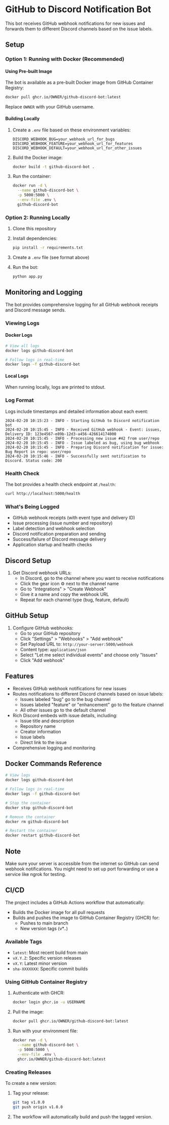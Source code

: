 # GitHub to Discord Notification Bot

This bot receives GitHub webhook notifications for new issues and forwards them to different Discord channels based on the issue labels.

## Setup

### Option 1: Running with Docker (Recommended)

#### Using Pre-built Image

The bot is available as a pre-built Docker image from GitHub Container Registry:
```bash
docker pull ghcr.io/OWNER/github-discord-bot:latest
```
Replace `OWNER` with your GitHub username.

#### Building Locally

1. Create a `.env` file based on these environment variables:
   ```
   DISCORD_WEBHOOK_BUG=your_webhook_url_for_bugs
   DISCORD_WEBHOOK_FEATURE=your_webhook_url_for_features
   DISCORD_WEBHOOK_DEFAULT=your_webhook_url_for_other_issues
   ```

2. Build the Docker image:
   ```bash
   docker build -t github-discord-bot .
   ```

3. Run the container:
   ```bash
   docker run -d \
     --name github-discord-bot \
     -p 5000:5000 \
     --env-file .env \
     github-discord-bot
   ```

### Option 2: Running Locally

1. Clone this repository
2. Install dependencies:
   ```bash
   pip install -r requirements.txt
   ```

3. Create a `.env` file (see format above)

4. Run the bot:
   ```bash
   python app.py
   ```

## Monitoring and Logging

The bot provides comprehensive logging for all GitHub webhook receipts and Discord message sends.

### Viewing Logs

#### Docker Logs
```bash
# View all logs
docker logs github-discord-bot

# Follow logs in real-time
docker logs -f github-discord-bot
```

#### Local Logs
When running locally, logs are printed to stdout.

### Log Format
Logs include timestamps and detailed information about each event:
```
2024-02-20 10:15:23 - INFO - Starting GitHub to Discord notification bot
2024-02-20 10:15:45 - INFO - Received GitHub webhook - Event: issues, Delivery ID: 123e4567-e89b-12d3-a456-426614174000
2024-02-20 10:15:45 - INFO - Processing new issue #42 from user/repo
2024-02-20 10:15:45 - INFO - Issue labeled as bug, using bug webhook
2024-02-20 10:15:45 - INFO - Preparing Discord notification for issue: Bug Report in repo: user/repo
2024-02-20 10:15:46 - INFO - Successfully sent notification to Discord. Status code: 200
```

### Health Check
The bot provides a health check endpoint at `/health`:
```bash
curl http://localhost:5000/health
```

### What's Being Logged
- GitHub webhook receipts (with event type and delivery ID)
- Issue processing (issue number and repository)
- Label detection and webhook selection
- Discord notification preparation and sending
- Success/failure of Discord message delivery
- Application startup and health checks

## Discord Setup

1. Get Discord webhook URLs:
   - In Discord, go to the channel where you want to receive notifications
   - Click the gear icon ⚙️ next to the channel name
   - Go to "Integrations" > "Create Webhook"
   - Give it a name and copy the webhook URL
   - Repeat for each channel type (bug, feature, default)

## GitHub Setup

1. Configure GitHub webhooks:
   - Go to your GitHub repository
   - Click "Settings" > "Webhooks" > "Add webhook"
   - Set Payload URL to: `http://your-server:5000/webhook`
   - Content type: `application/json`
   - Select "Let me select individual events" and choose only "Issues"
   - Click "Add webhook"

## Features

- Receives GitHub webhook notifications for new issues
- Routes notifications to different Discord channels based on issue labels:
  - Issues labeled "bug" go to the bug channel
  - Issues labeled "feature" or "enhancement" go to the feature channel
  - All other issues go to the default channel
- Rich Discord embeds with issue details, including:
  - Issue title and description
  - Repository name
  - Creator information
  - Issue labels
  - Direct link to the issue
- Comprehensive logging and monitoring

## Docker Commands Reference

```bash
# View logs
docker logs github-discord-bot

# Follow logs in real-time
docker logs -f github-discord-bot

# Stop the container
docker stop github-discord-bot

# Remove the container
docker rm github-discord-bot

# Restart the container
docker restart github-discord-bot
```

## Note

Make sure your server is accessible from the internet so GitHub can send webhook notifications. You might need to set up port forwarding or use a service like ngrok for testing.

## CI/CD

The project includes a GitHub Actions workflow that automatically:
- Builds the Docker image for all pull requests
- Builds and pushes the image to GitHub Container Registry (GHCR) for:
  - Pushes to main branch
  - New version tags (v*.*.*)

### Available Tags
- `latest`: Most recent build from main
- `vX.Y.Z`: Specific version releases
- `vX.Y`: Latest minor version
- `sha-XXXXXXX`: Specific commit builds

### Using GitHub Container Registry
1. Authenticate with GHCR:
   ```bash
   docker login ghcr.io -u USERNAME
   ```

2. Pull the image:
   ```bash
   docker pull ghcr.io/OWNER/github-discord-bot:latest
   ```

3. Run with your environment file:
   ```bash
   docker run -d \
     --name github-discord-bot \
     -p 5000:5000 \
     --env-file .env \
     ghcr.io/OWNER/github-discord-bot:latest
   ```

### Creating Releases
To create a new version:
1. Tag your release:
   ```bash
   git tag v1.0.0
   git push origin v1.0.0
   ```
2. The workflow will automatically build and push the tagged version. 